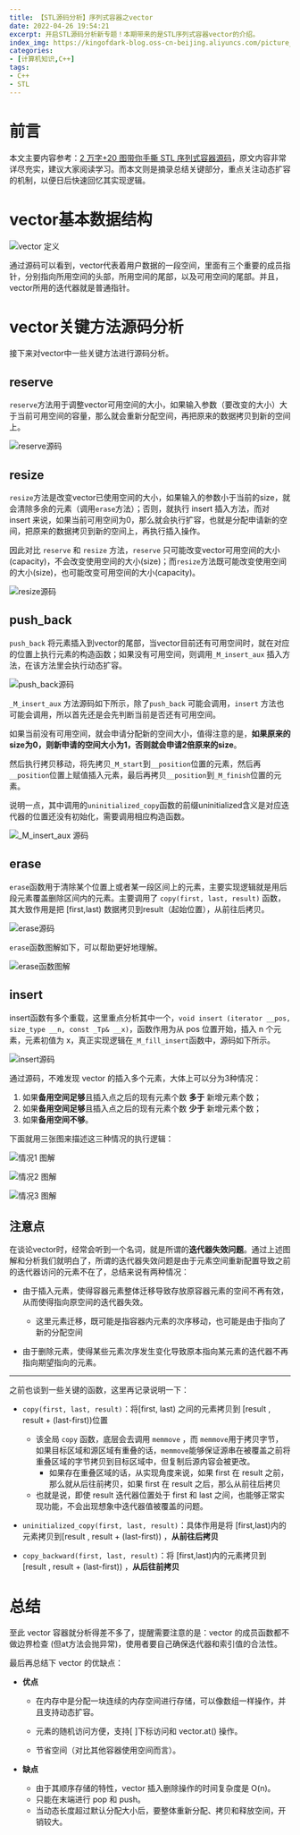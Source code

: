 ```yaml
---
title: 【STL源码分析】序列式容器之vector
date: 2022-04-26 19:54:21
excerpt: 开启STL源码分析新专题！本期带来的是STL序列式容器vector的介绍。
index_img: https://kingofdark-blog.oss-cn-beijing.aliyuncs.com/picture_backend/picture_backend/img/202204251956218.png
categories: 
- [计算机知识,C++]
tags:
- C++
- STL
---
```


# 前言

本文主要内容参考：[2 万字+20 图带你手撕 STL 序列式容器源码](https://mp.weixin.qq.com/s/NcrnwsB2gjq9h7W2hIZ6PQ)，原文内容非常详尽充实，建议大家阅读学习。而本文则是摘录总结关键部分，重点关注动态扩容的机制，以便日后快速回忆其实现逻辑。



# vector基本数据结构

![vector 定义](https://kingofdark-blog.oss-cn-beijing.aliyuncs.com/picture_backend/picture_backend/img/202204261522995.png)

通过源码可以看到，vector代表着用户数据的一段空间，里面有三个重要的成员指针，分别指向所用空间的头部，所用空间的尾部，以及可用空间的尾部。并且，vector所用的迭代器就是普通指针。



# vector关键方法源码分析

接下来对vector中一些关键方法进行源码分析。

## reserve

`reserve`方法用于调整vector可用空间的大小，如果输入参数（要改变的大小）大于当前可用空间的容量，那么就会重新分配空间，再把原来的数据拷贝到新的空间上。

![reserve源码](https://kingofdark-blog.oss-cn-beijing.aliyuncs.com/picture_backend/picture_backend/img/202204261522613.png)



## resize

`resize`方法是改变vector已使用空间的大小，如果输入的参数小于当前的size，就会清除多余的元素（调用`erase`方法）；否则，就执行 insert 插入方法，而对 insert 来说，如果当前可用空间为0，那么就会执行扩容，也就是分配申请新的空间，把原来的数据拷贝到新的空间上，再执行插入操作。

因此对比 `reserve` 和 `resize` 方法，`reserve` 只可能改变vector可用空间的大小(capacity)，不会改变使用空间的大小(size)；而`resize`方法既可能改变使用空间的大小(size)，也可能改变可用空间的大小(capacity)。

![resize源码](https://kingofdark-blog.oss-cn-beijing.aliyuncs.com/picture_backend/picture_backend/img/202204261523596.png)

## push_back

`push_back` 将元素插入到vector的尾部，当vector目前还有可用空间时，就在对应的位置上执行元素的构造函数；如果没有可用空间，则调用`_M_insert_aux` 插入方法，在该方法里会执行动态扩容。

![push_back源码](https://kingofdark-blog.oss-cn-beijing.aliyuncs.com/picture_backend/picture_backend/img/202204261525188.png)

`_M_insert_aux` 方法源码如下所示，除了`push_back` 可能会调用，`insert` 方法也可能会调用，所以首先还是会先判断当前是否还有可用空间。

如果当前没有可用空间，就会申请分配新的空间大小，值得注意的是，**如果原来的size为0，则新申请的空间大小为1，否则就会申请2倍原来的size**。

然后执行拷贝移动，将先拷贝`_M_start`到`__position`位置的元素，然后再`__position`位置上赋值插入元素，最后再拷贝`__position`到`_M_finish`位置的元素。

说明一点，其中调用的`uninitialized_copy`函数的前缀uninitialized含义是对应迭代器的位置还没有初始化，需要调用相应构造函数。

![_M_insert_aux 源码](https://kingofdark-blog.oss-cn-beijing.aliyuncs.com/picture_backend/picture_backend/img/202204261526804.png)

## erase

`erase`函数用于清除某个位置上或者某一段区间上的元素，主要实现逻辑就是用后段元素覆盖删除区间内的元素。主要调用了 `copy(first, last, result)` 函数，其大致作用是把 [first,last) 数据拷贝到result（起始位置），从前往后拷贝。

![erase源码](https://kingofdark-blog.oss-cn-beijing.aliyuncs.com/picture_backend/picture_backend/img/202204261526218.png)

`erase`函数图解如下，可以帮助更好地理解。

![erase函数图解](https://kingofdark-blog.oss-cn-beijing.aliyuncs.com/picture_backend/picture_backend/img/202204261527816.png)

## insert

insert函数有多个重载，这里重点分析其中一个，`void insert (iterator __pos, size_type __n, const _Tp& __x)`，函数作用为从 pos 位置开始，插入 n 个元素，元素初值为 x，真正实现逻辑在`_M_fill_insert`函数中，源码如下所示。

![insert源码](https://kingofdark-blog.oss-cn-beijing.aliyuncs.com/picture_backend/picture_backend/img/202204261528232.png)

通过源码，不难发现 vector 的插入多个元素，大体上可以分为3种情况：

1. 如果**备用空间足够**且插入点之后的现有元素个数 **多于** 新增元素个数；
2. 如果**备用空间足够**且插入点之后的现有元素个数 **少于** 新增元素个数；
3. 如果**备用空间不够**。

下面就用三张图来描述这三种情况的执行逻辑：

![情况1 图解](https://kingofdark-blog.oss-cn-beijing.aliyuncs.com/picture_backend/picture_backend/img/202204261529054.jpeg)

![情况2 图解](https://kingofdark-blog.oss-cn-beijing.aliyuncs.com/picture_backend/picture_backend/img/202204261529421.jpeg)

![情况3 图解](https://kingofdark-blog.oss-cn-beijing.aliyuncs.com/picture_backend/picture_backend/img/202204261530582.jpeg)

## 注意点

在谈论vector时，经常会听到一个名词，就是所谓的**迭代器失效问题**。通过上述图解和分析我们就明白了，所谓的迭代器失效问题是由于元素空间重新配置导致之前的迭代器访问的元素不在了，总结来说有两种情况：

- 由于插入元素，使得容器元素整体迁移导致存放原容器元素的空间不再有效，从而使得指向原空间的迭代器失效。
  - 这里元素迁移，既可能是指容器内元素的次序移动，也可能是由于指向了新的分配空间

- 由于删除元素，使得某些元素次序发生变化导致原本指向某元素的迭代器不再指向期望指向的元素。

---

之前也谈到一些关键的函数，这里再记录说明一下：

- `copy(first, last, result)`：将[first, last) 之间的元素拷贝到 [result , result + (last-first))位置
  - 该全局 `copy` 函数，底层会去调用 `memmove` ，而 `memmove`用于拷贝字节，如果目标区域和源区域有重叠的话，`memmove`能够保证源串在被覆盖之前将重叠区域的字节拷贝到目标区域中，但复制后源内容会被更改。
    - 如果存在重叠区域的话，从实现角度来说，如果 first 在 result 之前，那么就从后往前拷贝，如果 first 在 result 之后，那么从前往后拷贝
  - 也就是说，即使 result 迭代器位置处于 first 和 last 之间，也能够正常实现功能，不会出现想象中迭代器值被覆盖的问题。
  
- `uninitialized_copy(first, last, result)`：具体作用是将 [first,last)内的元素拷贝到[result , result + (last-first)) ，**从前往后拷贝**

- `copy_backward(first, last, result)`：将 [first,last)内的元素拷贝到 [result , result + (last-first)) ，**从后往前拷贝**

# 总结

至此 vector 容器就分析得差不多了，提醒需要注意的是：vector 的成员函数都不做边界检查 (但at方法会抛异常)，使用者要自己确保迭代器和索引值的合法性。

最后再总结下 vector 的优缺点：

- **优点**
  - 在内存中是分配一块连续的内存空间进行存储，可以像数组一样操作，并且支持动态扩容。
  - 元素的随机访问方便，支持[ ]下标访问和 vector.at() 操作。
  
  - 节省空间（对比其他容器使用空间而言）。
  
- **缺点**
  - 由于其顺序存储的特性，vector 插入删除操作的时间复杂度是 O(n)。
  - 只能在末端进行 pop 和 push。
  - 当动态长度超过默认分配大小后，要整体重新分配、拷贝和释放空间，开销较大。
